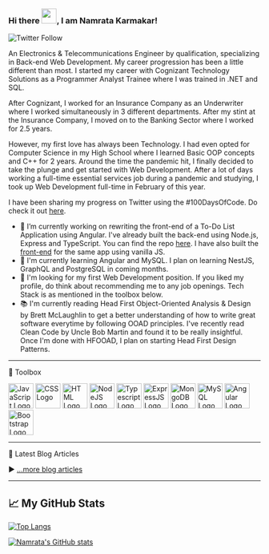 ### Hi there <img src="https://raw.githubusercontent.com/MartinHeinz/MartinHeinz/master/wave.gif" width="30px">, I am Namrata Karmakar!

![Twitter Follow](https://img.shields.io/twitter/follow/knamrata23?style=social)

An Electronics & Telecommunications Engineer by qualification, specializing in Back-end Web Development. My career progression has been a little different than most. I started my career with Cognizant Technology Solutions as a Programmer Analyst Trainee where I was trained in .NET and SQL. 

After Cognizant, I worked for an Insurance Company as an Underwriter where I worked simultaneously in 3 different departments. After my stint at the Insurance Company, I moved on to the Banking Sector where I worked for 2.5 years. 

However, my first love has always been Technology. I had even opted for Computer Science in my High School where I learned Basic OOP concepts and C++ for 2 years. Around the time the pandemic hit, I finally decided to take the plunge and get started with Web Development. After a lot of days working a full-time essential services job during a pandemic and studying, I took up Web Development full-time in February of this year. 

I have been sharing my progress on Twitter using the #100DaysOfCode. Do check it out [here](https://twitter.com/knamrata23).

- 🔭 I’m currently working on rewriting the front-end of a To-Do List Application using Angular. I've already built the back-end using Node.js, Express and TypeScript. You can find the repo [here](https://github.com/namrata-karmakar/todo-ts-tdd). I have also built the [front-end](https://github.com/namrata-karmakar/todo-vanilla-ui) for the same app using vanilla JS.
- 🌱 I'm currently learning Angular and MySQL. I plan on learning NestJS, GraphQL and PostgreSQL in coming months. 
- 💼 I'm looking for my first Web Development position. If you liked my profile, do think about recommending me to any job openings. Tech Stack is as mentioned in the toolbox below. 
- 📚 I'm currently reading Head First Object-Oriented Analysis & Design by Brett McLaughlin to get a better understanding of how to write great software everytime by following OOAD principles. I've recently read Clean Code by Uncle Bob Martin and found it to be really insightful. Once I'm done with HFOOAD, I plan on starting Head First Design Patterns.

---

🧰 Toolbox

<img src="http://cdn.worldvectorlogo.com/logos/javascript-2.svg" alt="JavaScript Logo" width="50" height="50"/> <img src="https://cdn.worldvectorlogo.com/logos/css3.svg" alt="CSS Logo" width="50" height="50"/> <img src="https://cdn.worldvectorlogo.com/logos/html5.svg" alt="HTML Logo" width="50" height="50"/> <img src="https://cdn.worldvectorlogo.com/logos/nodejs.svg" alt="NodeJS Logo" width="50" height="50"/> <img src="https://cdn.worldvectorlogo.com/logos/typescript.svg" alt="Typescript Logo" width="50" height="50"/> <img src="https://cdn.worldvectorlogo.com/logos/express-109.svg" alt="ExpressJS Logo" width="50" height="50"/> <img src="https://cdn.worldvectorlogo.com/logos/mongodb.svg" alt="MongoDB Logo" width="50" height="50"/> <img src="https://cdn.worldvectorlogo.com/logos/mysql-4.svg" alt="MySQL Logo" width="50" height="50"/> <img src="https://cdn.worldvectorlogo.com/logos/angular-icon-1.svg" alt="Angular Logo" width="50" height="50"/> <img src="https://cdn.worldvectorlogo.com/logos/bootstrap-5.svg" alt="Bootstrap Logo" width="50" height="50"/> 

---

📘 Latest Blog Articles

<!-- BLOG-POST-LIST:START -->
<!-- BLOG-POST-LIST:END -->

▶ [...more blog articles](https://namratakarmakar.hashnode.dev/)

---

## &#x1f4c8; My GitHub Stats

[![Top Langs](https://github-readme-stats.vercel.app/api/top-langs/?username=<namrata-karmakar>&theme=radical)](https://github.com/anuraghazra/github-readme-stats)

[![Namrata's GitHub stats](https://github-readme-stats.vercel.app/api?username=<namrata-karmakar>&theme=radical)](https://github.com/anuraghazra/github-readme-stats)



<!--
**namrata-karmakar/namrata-karmakar** is a ✨ _special_ ✨ repository because its `README.md` (this file) appears on your GitHub profile.

Here are some ideas to get you started:

- 🔭 I’m currently working on ...
- 🌱 I’m currently learning ...
- 👯 I’m looking to collaborate on ...
- 🤔 I’m looking for help with ...
- 💬 Ask me about ...
- 📫 How to reach me: ...
- 😄 Pronouns: ...
- ⚡ Fun fact: ...
-->
